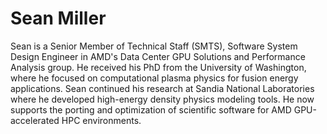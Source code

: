 <head>
  <meta charset="UTF-8">
  <meta name="description" content="Sean Miller">
  <meta name="keywords" content="AMD GPU, HPC, MI300, MI250, ROCm, blog, contributor, blog author">
</head>

# Sean Miller

Sean is a Senior Member of Technical Staff (SMTS), Software System Design Engineer in AMD's Data
Center GPU Solutions and Performance Analysis group. He received his PhD from the University of
Washington, where he focused on computational plasma physics for fusion energy applications. Sean
continued his research at Sandia National Laboratories where he developed high-energy density
physics modeling tools. He now supports the porting and optimization of scientific software for AMD
GPU-accelerated HPC environments.
